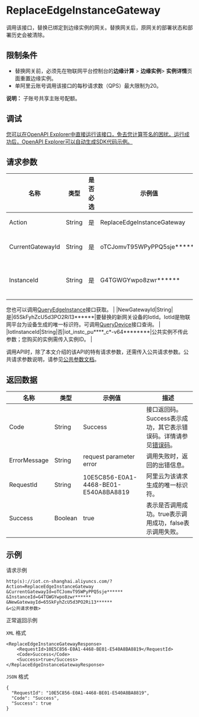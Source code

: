 # ReplaceEdgeInstanceGateway

调用该接口，替换已绑定到边缘实例的网关。替换网关后，原网关的部署状态和部署历史会被清除。

## 限制条件

-   替换网关前，必须先在物联网平台控制台的**边缘计算** \> **边缘实例**\> **实例详情**页面重置边缘实例。
-   单阿里云账号调用该接口的每秒请求数（QPS）最大限制为20。

**说明：** 子账号共享主账号配额。


## 调试

[您可以在OpenAPI Explorer中直接运行该接口，免去您计算签名的困扰。运行成功后，OpenAPI Explorer可以自动生成SDK代码示例。](https://api.aliyun.com/#product=Iot&api=ReplaceEdgeInstanceGateway&type=RPC&version=2018-01-20)

## 请求参数

|名称|类型|是否必选|示例值|描述|
|--|--|----|---|--|
|Action|String|是|ReplaceEdgeInstanceGateway|系统规定参数。取值：ReplaceEdgeInstanceGateway。 |
|CurrentGatewayId|String|是|oTCJomvT95WPyPPQ5sje\*\*\*\*\*\*|当前网关设备的IotId。IotId是物联网平台为设备生成的唯一标识符。可调用[QueryDevice](~~69905~~)接口查询。 |
|InstanceId|String|是|G4TGWGYwpo8zwr\*\*\*\*\*\*|边缘实例的ID。在物联网平台控制台的**边缘计算** \> **边缘实例**页面中，鼠标悬浮在目标边缘实例名称上获取ID。

 您也可以调用[QueryEdgeInstance](~~135214~~)接口获取。 |
|NewGatewayId|String|是|65SkFyhZcU5d3PO2Ri13\*\*\*\*\*\*|要替换的新网关设备的IotId。IotId是物联网平台为设备生成的唯一标识符。可调用[QueryDevice](~~69905~~)接口查询。 |
|IotInstanceId|String|否|iot\_instc\_pu\*\*\*\*\_c\*-v64\*\*\*\*\*\*\*\*|公共实例不传此参数；您购买的实例需传入实例ID。 |

调用API时，除了本文介绍的该API的特有请求参数，还需传入公共请求参数。公共请求参数说明，请参见[公共参数文档](~~135196~~)。

## 返回数据

|名称|类型|示例值|描述|
|--|--|---|--|
|Code|String|Success|接口返回码。Success表示成功，其它表示错误码。详情请参见[错误码](~~135200~~)。 |
|ErrorMessage|String|request parameter error|调用失败时，返回的出错信息。 |
|RequestId|String|10E5C856-E0A1-4468-BE01-E540A8BA8819|阿里云为该请求生成的唯一标识符。 |
|Success|Boolean|true|表示是否调用成功。true表示调用成功，false表示调用失败。 |

## 示例

请求示例

```
http(s)://iot.cn-shanghai.aliyuncs.com/?Action=ReplaceEdgeInstanceGateway
&CurrentGatewayId=oTCJomvT95WPyPPQ5sje******
&InstanceId=G4TGWGYwpo8zwr******
&NewGatewayId=65SkFyhZcU5d3PO2Ri13******
&<公共请求参数>
```

正常返回示例

`XML` 格式

```
<ReplaceEdgeInstanceGatewayResponse>
    <RequestId>10E5C856-E0A1-4468-BE01-E540A8BA8819</RequestId>
    <Code>Success</Code>
    <Success>true</Success>
</ReplaceEdgeInstanceGatewayResponse>
```

`JSON` 格式

```
{
  "RequestId": "10E5C856-E0A1-4468-BE01-E540A8BA8819",
  "Code": "Success",
  "Success": true
}
```

